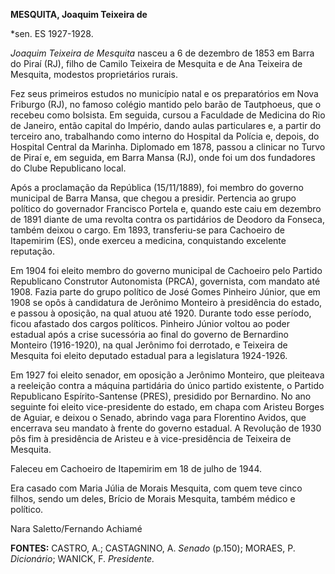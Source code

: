 **MESQUITA, Joaquim Teixeira de**

\*sen. ES 1927-1928.

*Joaquim Teixeira de Mesquita* nasceu a 6 de dezembro de 1853 em Barra
do Piraí (RJ), filho de Camilo Teixeira de Mesquita e de Ana Teixeira de
Mesquita, modestos proprietários rurais.

Fez seus primeiros estudos no município natal e os preparatórios em Nova
Friburgo (RJ), no famoso colégio mantido pelo barão de Tautphoeus, que o
recebeu como bolsista. Em seguida, cursou a Faculdade de Medicina do Rio
de Janeiro, então capital do Império, dando aulas particulares e, a
partir do terceiro ano, trabalhando como interno do Hospital da Polícia
e, depois, do Hospital Central da Marinha. Diplomado em 1878, passou a
clinicar no Turvo de Piraí e, em seguida, em Barra Mansa (RJ), onde foi
um dos fundadores do Clube Republicano local.

Após a proclamação da República (15/11/1889), foi membro do governo
municipal de Barra Mansa, que chegou a presidir. Pertencia ao grupo
político do governador Francisco Portela e, quando este caiu em dezembro
de 1891 diante de uma revolta contra os partidários de Deodoro da
Fonseca, também deixou o cargo. Em 1893, transferiu-se para Cachoeiro de
Itapemirim (ES), onde exerceu a medicina, conquistando excelente
reputação.

Em 1904 foi eleito membro do governo municipal de Cachoeiro pelo Partido
Republicano Construtor Autonomista (PRCA), governista, com mandato até
1908. Fazia parte do grupo político de José Gomes Pinheiro Júnior, que
em 1908 se opôs à candidatura de Jerônimo Monteiro à presidência do
estado, e passou à oposição, na qual atuou até 1920. Durante todo esse
período, ficou afastado dos cargos políticos. Pinheiro Júnior voltou ao
poder estadual após a crise sucessória ao final do governo de Bernardino
Monteiro (1916-1920), na qual Jerônimo foi derrotado, e Teixeira de
Mesquita foi eleito deputado estadual para a legislatura 1924-1926.

Em 1927 foi eleito senador, em oposição a Jerônimo Monteiro, que
pleiteava a reeleição contra a máquina partidária do único partido
existente, o Partido Republicano Espírito-Santense (PRES), presidido por
Bernardino. No ano seguinte foi eleito vice-presidente do estado, em
chapa com Aristeu Borges de Aguiar, e deixou o Senado, abrindo vaga para
Florentino Avidos, que encerrava seu mandato à frente do governo
estadual. A Revolução de 1930 pôs fim à presidência de Aristeu e à
vice-presidência de Teixeira de Mesquita.

Faleceu em Cachoeiro de Itapemirim em 18 de julho de 1944.

Era casado com Maria Júlia de Morais Mesquita, com quem teve cinco
filhos, sendo um deles, Brício de Morais Mesquita, também médico e
político.

Nara Saletto/Fernando Achiamé

**FONTES:** CASTRO, A.; CASTAGNINO, A. *Senado* (p.150); MORAES, P.
*Dicionário*; WANICK, F. *Presidente.*
